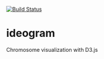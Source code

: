 [![Build Status](https://travis-ci.org/eweitz/ideogram.svg?branch=master)](https://travis-ci.org/eweitz/ideogram)

# ideogram
Chromosome visualization with D3.js
